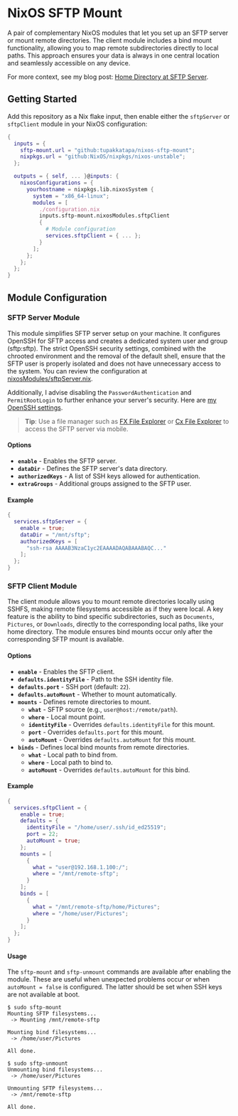 
# NixOS SFTP Mount

A pair of complementary NixOS modules that let you set up an SFTP server or mount remote directories. The client module includes a bind mount functionality, allowing you to map remote subdirectories directly to local paths. This approach ensures your data is always in one central location and seamlessly accessible on any device.

For more context, see my blog post: [Home Directory at SFTP Server](https://blog.coditon.com/content/posts/Home%20Directory%20at%20SFTP%20Server.md).

## Getting Started

Add this repository as a Nix flake input, then enable either the `sftpServer` or `sftpClient` module in your NixOS configuration:

```nix
{
  inputs = {
    sftp-mount.url = "github:tupakkatapa/nixos-sftp-mount";
    nixpkgs.url = "github:NixOS/nixpkgs/nixos-unstable";
  };

  outputs = { self, ... }@inputs: {
    nixosConfigurations = {
      yourhostname = nixpkgs.lib.nixosSystem {
        system = "x86_64-linux";
        modules = [
          ./configuration.nix
          inputs.sftp-mount.nixosModules.sftpClient
          {
            # Module configuration
            services.sftpClient = { ... };
          }
        ];
      };
    };
  };
}
```

## Module Configuration

### SFTP Server Module

This module simplifies SFTP server setup on your machine. It configures OpenSSH for SFTP access and creates a dedicated system user and group (sftp:sftp). The strict OpenSSH security settings, combined with the chrooted environment and the removal of the default shell, ensure that the SFTP user is properly isolated and does not have unnecessary access to the system. You can review the configuration at [nixosModules/sftpServer.nix](./nixosModules/sftpServer.nix).

Additionally, I advise disabling the `PasswordAuthentication` and `PermitRootLogin` to further enhance your server's security. Here are [my OpenSSH settings](https://github.com/tupakkatapa/nix-config/blob/4f71e1fcf53b0992a3b1e30c5ec9e11d581f7007/system/openssh.nix).

> **Tip**: Use a file manager such as [FX File Explorer](https://play.google.com/store/apps/details?id=nextapp.fx) or [Cx File Explorer](https://play.google.com/store/apps/details?id=com.cxinventor.file.explorer) to access the SFTP server via mobile.

#### Options
- **`enable`** - Enables the SFTP server.
- **`dataDir`** - Defines the SFTP server's data directory.
- **`authorizedKeys`** - A list of SSH keys allowed for authentication.
- **`extraGroups`** - Additional groups assigned to the SFTP user.

#### Example
```nix
{
  services.sftpServer = {
    enable = true;
    dataDir = "/mnt/sftp";
    authorizedKeys = [
      "ssh-rsa AAAAB3NzaC1yc2EAAAADAQABAAABAQC..."
    ];
  };
}
```

### SFTP Client Module

The client module allows you to mount remote directories locally using SSHFS, making remote filesystems accessible as if they were local. A key feature is the ability to bind specific subdirectories, such as `Documents`, `Pictures`, or `Downloads`, directly to the corresponding local paths, like your home directory. The module ensures bind mounts occur only after the corresponding SFTP mount is available.

#### Options
- **`enable`** - Enables the SFTP client.
- **`defaults.identityFile`** - Path to the SSH identity file.
- **`defaults.port`** - SSH port (default: `22`).
- **`defaults.autoMount`** - Whether to mount automatically.
- **`mounts`** - Defines remote directories to mount.
  - **`what`** - SFTP source (e.g., `user@host:/remote/path`).
  - **`where`** - Local mount point.
  - **`identityFile`** - Overrides `defaults.identityFile` for this mount.
  - **`port`** - Overrides `defaults.port` for this mount.
  - **`autoMount`** - Overrides `defaults.autoMount` for this mount.
- **`binds`** - Defines local bind mounts from remote directories.
  - **`what`** - Local path to bind from.
  - **`where`** - Local path to bind to.
  - **`autoMount`** - Overrides `defaults.autoMount` for this bind.

#### Example
```nix
{
  services.sftpClient = {
    enable = true;
    defaults = {
      identityFile = "/home/user/.ssh/id_ed25519";
      port = 22;
      autoMount = true;
    };
    mounts = [
      {
        what = "user@192.168.1.100:/";
        where = "/mnt/remote-sftp";
      }
    ];
    binds = [
      {
        what = "/mnt/remote-sftp/home/Pictures";
        where = "/home/user/Pictures";
      }
    ];
  };
}
```

#### Usage

The `sftp-mount` and `sftp-unmount` commands are available after enabling the module. These are useful when unexpected problems occur or when `autoMount = false` is configured. The latter should be set when SSH keys are not available at boot.

```
$ sudo sftp-mount
Mounting SFTP filesystems...
 -> Mounting /mnt/remote-sftp

Mounting bind filesystems...
 -> /home/user/Pictures

All done.
```
```
$ sudo sftp-unmount
Unmounting bind filesystems...
 -> /home/user/Pictures

Unmounting SFTP filesystems...
 -> /mnt/remote-sftp

All done.
```
